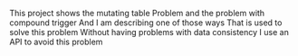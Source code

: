 This project shows the mutating table 
Problem and the problem with compound trigger
And I am describing one of those ways 
That is used to solve this problem 
Without having problems with data consistency
I use an API to avoid this problem 
